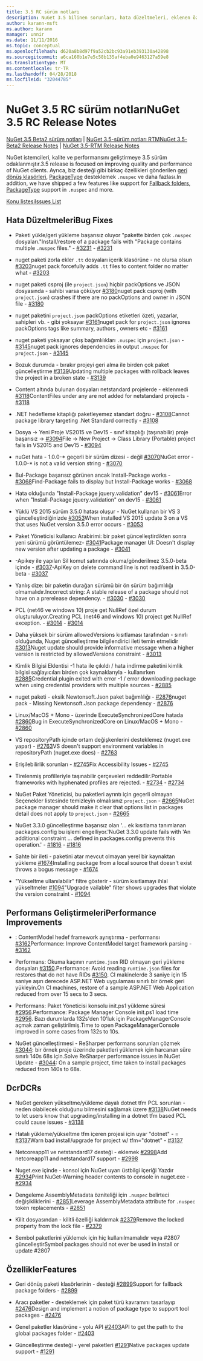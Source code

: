 ```yaml
---
title: 3.5 RC sürüm notları
description: NuGet 3.5 bilinen sorunları, hata düzeltmeleri, eklenen özellikleri ve dcr dahil olmak üzere RC sürüm notları.
author: karann-msft
ms.author: karann
manager: unnir
ms.date: 11/11/2016
ms.topic: conceptual
ms.openlocfilehash: d620a8b8d97f9a52cb2bc93a91eb393130a42898
ms.sourcegitcommit: a6ca160b1e7e5c58b135af4eba0e9463127a59e8
ms.translationtype: MT
ms.contentlocale: tr-TR
ms.lasthandoff: 04/28/2018
ms.locfileid: "32044785"
---
```

# <a name="nuget-35-rc-release-notes"></a><span data-ttu-id="814cc-103">NuGet 3.5 RC sürüm notları</span><span class="sxs-lookup"><span data-stu-id="814cc-103">NuGet 3.5 RC Release Notes</span></span>

<span data-ttu-id="814cc-104">[NuGet 3.5 Beta2 sürüm notları](../release-notes/nuget-3.5-Beta2.md) | [NuGet 3.5-sürüm notları RTM](../release-notes/nuget-3.5-RTM.md)</span><span class="sxs-lookup"><span data-stu-id="814cc-104">[NuGet 3.5-Beta2 Release Notes](../release-notes/nuget-3.5-Beta2.md) | [NuGet 3.5-RTM Release Notes](../release-notes/nuget-3.5-RTM.md)</span></span>

<span data-ttu-id="814cc-105">NuGet istemcileri, kalite ve performansını geliştirmeye 3.5 sürüm odaklanmıştır.</span><span class="sxs-lookup"><span data-stu-id="814cc-105">3.5 release is focused on improving quality and performance of NuGet clients.</span></span> <span data-ttu-id="814cc-106">Ayrıca, biz desteği gibi birkaç özellikleri gönderilen [geri dönüş klasörleri](https://github.com/NuGet/Home/issues/2899), [PackageType](https://github.com/NuGet/Home/issues/2476) desteklemek `.nuspec` ve daha fazlası.</span><span class="sxs-lookup"><span data-stu-id="814cc-106">In addition, we have shipped a few features like support for [Fallback folders](https://github.com/NuGet/Home/issues/2899), [PackageType](https://github.com/NuGet/Home/issues/2476) support in `.nuspec` and more.</span></span>

[<span data-ttu-id="814cc-107">Konu listesi</span><span class="sxs-lookup"><span data-stu-id="814cc-107">Issues List</span></span>](https://github.com/NuGet/Home/issues?q=is%3Aissue+is%3Aclosed+milestone%3A%223.5%20RC")

## <a name="bug-fixes"></a><span data-ttu-id="814cc-108">Hata Düzeltmeleri</span><span class="sxs-lookup"><span data-stu-id="814cc-108">Bug Fixes</span></span>

* <span data-ttu-id="814cc-109">Paketi yükle/geri yükleme başarısız oluyor "pakette birden çok `.nuspec` dosyaları."</span><span class="sxs-lookup"><span data-stu-id="814cc-109">Install/restore of a package fails with "Package contains multiple `.nuspec` files."</span></span><span data-ttu-id="814cc-110"> - [#3231](https://github.com/NuGet/Home/issues/3231)</span><span class="sxs-lookup"><span data-stu-id="814cc-110"> - [#3231](https://github.com/NuGet/Home/issues/3231)</span></span>

* <span data-ttu-id="814cc-111">nuget paketi zorla ekler `.tt` dosyaları içerik klasörüne - ne olursa olsun [#3203](https://github.com/NuGet/Home/issues/3203)</span><span class="sxs-lookup"><span data-stu-id="814cc-111">nuget pack forcefully adds `.tt` files to content folder no matter what - [#3203](https://github.com/NuGet/Home/issues/3203)</span></span>

* <span data-ttu-id="814cc-112">nuget paketi csproj (ile `project.json`) hiçbir packOptions ve JSON dosyasında - sahibi varsa çöküyor [#3180](https://github.com/NuGet/Home/issues/3180)</span><span class="sxs-lookup"><span data-stu-id="814cc-112">nuget pack csproj (with `project.json`) crashes if there are no packOptions and owner in JSON file - [#3180](https://github.com/NuGet/Home/issues/3180)</span></span>

* <span data-ttu-id="814cc-113">nuget paketini `project.json` packOptions etiketleri özeti, yazarlar, sahipleri vb. - gibi yoksayar [#3161](https://github.com/NuGet/Home/issues/3161)</span><span class="sxs-lookup"><span data-stu-id="814cc-113">nuget pack for `project.json` ignores packOptions tags like summary, authors , owners etc - [#3161](https://github.com/NuGet/Home/issues/3161)</span></span>

* <span data-ttu-id="814cc-114">nuget paketi yoksayar çıkış bağımlılıkları `.nuspec` için `project.json`  -  [#3145](https://github.com/NuGet/Home/issues/3145)</span><span class="sxs-lookup"><span data-stu-id="814cc-114">nuget pack ignores dependencies in output `.nuspec` for `project.json` - [#3145](https://github.com/NuGet/Home/issues/3145)</span></span>

* <span data-ttu-id="814cc-115">Bozuk durumda - bırakır projeyi geri alma ile birden çok paket güncelleştirme [#3139](https://github.com/NuGet/Home/issues/3139)</span><span class="sxs-lookup"><span data-stu-id="814cc-115">Updating multiple packages with rollback leaves the project in a broken state - [#3139](https://github.com/NuGet/Home/issues/3139)</span></span>

* <span data-ttu-id="814cc-116">Content altında bulunan dosyaları netstandard projelerde - eklenmedi [#3118](https://github.com/NuGet/Home/issues/3118)</span><span class="sxs-lookup"><span data-stu-id="814cc-116">ContentFiles under any are not added for netstandard projects - [#3118](https://github.com/NuGet/Home/issues/3118)</span></span>

* <span data-ttu-id="814cc-117">.NET hedefleme kitaplığı paketleyemez standart doğru - [#3108](https://github.com/NuGet/Home/issues/3108)</span><span class="sxs-lookup"><span data-stu-id="814cc-117">Cannot package library targeting .Net Standard correctly - [#3108](https://github.com/NuGet/Home/issues/3108)</span></span>

* <span data-ttu-id="814cc-118">Dosya -> Yeni Proje VS2015 ve Dev15 - sınıf kitaplığı (taşınabilir) proje başarısız -> [#3094](https://github.com/NuGet/Home/issues/3094)</span><span class="sxs-lookup"><span data-stu-id="814cc-118">File -> New Project -> Class Library (Portable) project fails in VS2015 and Dev15 - [#3094](https://github.com/NuGet/Home/issues/3094)</span></span>

* <span data-ttu-id="814cc-119">nuGet hata - 1.0.0-\* geçerli bir sürüm dizesi - değil [#3070](https://github.com/NuGet/Home/issues/3070)</span><span class="sxs-lookup"><span data-stu-id="814cc-119">NuGet error - 1.0.0-\* is not a valid version string - [#3070](https://github.com/NuGet/Home/issues/3070)</span></span>

* <span data-ttu-id="814cc-120">Bul-Package başarısız görünen ancak Install-Package works - [#3068](https://github.com/NuGet/Home/issues/3068)</span><span class="sxs-lookup"><span data-stu-id="814cc-120">Find-Package fails to display but Install-Package works - [#3068](https://github.com/NuGet/Home/issues/3068)</span></span>

* <span data-ttu-id="814cc-121">Hata olduğunda "Install-Package jquery.validation" dev15 - [#3061](https://github.com/NuGet/Home/issues/3061)</span><span class="sxs-lookup"><span data-stu-id="814cc-121">Error when "Install-Package jquery.validation" on dev15 - [#3061](https://github.com/NuGet/Home/issues/3061)</span></span>

* <span data-ttu-id="814cc-122">Yüklü VS 2015 sürüm 3.5.0 hatası oluşur - NuGet kullanan bir VS 3 güncelleştirdiğinizde [#3053](https://github.com/NuGet/Home/issues/3053)</span><span class="sxs-lookup"><span data-stu-id="814cc-122">When installed VS 2015 update 3 on a VS that uses NuGet version 3.5.0 error occurs - [#3053](https://github.com/NuGet/Home/issues/3053)</span></span>

* <span data-ttu-id="814cc-123">Paket Yöneticisi kullanıcı Arabirimi: bir paket güncelleştirdikten sonra yeni sürümü görüntülemez- [#3041](https://github.com/NuGet/Home/issues/3041)</span><span class="sxs-lookup"><span data-stu-id="814cc-123">Package manager UI: Doesn't display new version after updating a package - [#3041](https://github.com/NuGet/Home/issues/3041)</span></span>

* <span data-ttu-id="814cc-124">-Apikey ile yapılan Sil komut satırında okuma/gönderilmez 3.5.0-beta içinde - [#3037](https://github.com/NuGet/Home/issues/3037)</span><span class="sxs-lookup"><span data-stu-id="814cc-124">-ApiKey on delete command line is not read/sent in 3.5.0-beta - [#3037](https://github.com/NuGet/Home/issues/3037)</span></span>

* <span data-ttu-id="814cc-125">Yanlış dize: bir paketin durağan sürümü bir ön sürüm bağımlılığı olmamalıdır.</span><span class="sxs-lookup"><span data-stu-id="814cc-125">Incorrect string: A stable release of a package should not have on a prerelease dependency.</span></span><span data-ttu-id="814cc-126"> - [#3030](https://github.com/NuGet/Home/issues/3030)</span><span class="sxs-lookup"><span data-stu-id="814cc-126"> - [#3030](https://github.com/NuGet/Home/issues/3030)</span></span>

* <span data-ttu-id="814cc-127">PCL (net46 ve windows 10) proje get NullRef özel durum oluşturuluyor.</span><span class="sxs-lookup"><span data-stu-id="814cc-127">Creating PCL (net46 and windows 10) project get NullRef exception.</span></span><span data-ttu-id="814cc-128"> - [#3014](https://github.com/NuGet/Home/issues/3014)</span><span class="sxs-lookup"><span data-stu-id="814cc-128"> - [#3014](https://github.com/NuGet/Home/issues/3014)</span></span>

* <span data-ttu-id="814cc-129">Daha yüksek bir sürüm allowedVersions kısıtlaması tarafından - sınırlı olduğunda, Nuget güncelleştirme bilgilendirici ileti temin etmelidir [#3013](https://github.com/NuGet/Home/issues/3013)</span><span class="sxs-lookup"><span data-stu-id="814cc-129">Nuget update should provide informative message when a higher version is restricted by allowedVersions constraint - [#3013](https://github.com/NuGet/Home/issues/3013)</span></span>

* <span data-ttu-id="814cc-130">Kimlik Bilgisi Eklentisi -1 hata ile çıkıldı / hata indirme paketini kimlik bilgisi sağlayıcıları birden çok kaynaklarıyla - kullanırken [#2885](https://github.com/NuGet/Home/issues/2885)</span><span class="sxs-lookup"><span data-stu-id="814cc-130">Credential plugin exited with error -1 / error downloading package when using credential providers with multiple sources - [#2885](https://github.com/NuGet/Home/issues/2885)</span></span>

* <span data-ttu-id="814cc-131">nuget paketi - eksik Newtonsoft.Json paket bağımlılığı - [#2876](https://github.com/NuGet/Home/issues/2876)</span><span class="sxs-lookup"><span data-stu-id="814cc-131">nuget pack - Missing Newtonsoft.Json package dependency - [#2876](https://github.com/NuGet/Home/issues/2876)</span></span>

* <span data-ttu-id="814cc-132">Linux/MacOS + Mono - üzerinde ExecuteSynchronizedCore hatada [#2860](https://github.com/NuGet/Home/issues/2860)</span><span class="sxs-lookup"><span data-stu-id="814cc-132">Bug in ExecuteSynchronizedCore on Linux/MacOS + Mono - [#2860](https://github.com/NuGet/Home/issues/2860)</span></span>

* <span data-ttu-id="814cc-133">VS repositoryPath içinde ortam değişkenlerini desteklemez (nuget.exe yapar) - [#2763](https://github.com/NuGet/Home/issues/2763)</span><span class="sxs-lookup"><span data-stu-id="814cc-133">VS doesn't support environment variables in repositoryPath (nuget.exe does) - [#2763](https://github.com/NuGet/Home/issues/2763)</span></span>

* <span data-ttu-id="814cc-134">Erişilebilirlik sorunları - [#2745](https://github.com/NuGet/Home/issues/2745)</span><span class="sxs-lookup"><span data-stu-id="814cc-134">Fix Accessibility Issues - [#2745](https://github.com/NuGet/Home/issues/2745)</span></span>

* <span data-ttu-id="814cc-135">Tirelenmiş profilleriyle taşınabilir çerçeveleri reddedilir.</span><span class="sxs-lookup"><span data-stu-id="814cc-135">Portable frameworks with hyphenated profiles are rejected.</span></span><span data-ttu-id="814cc-136"> - [#2734](https://github.com/NuGet/Home/issues/2734)</span><span class="sxs-lookup"><span data-stu-id="814cc-136"> - [#2734](https://github.com/NuGet/Home/issues/2734)</span></span>

* <span data-ttu-id="814cc-137">NuGet Paket Yöneticisi, bu paketleri ayrıntı için geçerli olmayan Seçenekler listesinde temizleyin olmalısınız `project.json`  -  [#2665](https://github.com/NuGet/Home/issues/2665)</span><span class="sxs-lookup"><span data-stu-id="814cc-137">NuGet package manager should make it clear that options list in packages detail does not apply to `project.json` - [#2665](https://github.com/NuGet/Home/issues/2665)</span></span>

* <span data-ttu-id="814cc-138">NuGet 3.3.0 güncelleştirme başarısız olan '... ek kısıtlama tanımlanan packages.config bu işlemi engelliyor.'</span><span class="sxs-lookup"><span data-stu-id="814cc-138">NuGet 3.3.0 update fails with 'An additional constraint ... defined in packages.config prevents this operation.'</span></span><span data-ttu-id="814cc-139"> - [#1816](https://github.com/NuGet/Home/issues/1816)</span><span class="sxs-lookup"><span data-stu-id="814cc-139"> - [#1816](https://github.com/NuGet/Home/issues/1816)</span></span>

* <span data-ttu-id="814cc-140">Sahte bir ileti - paketini atar mevcut olmayan yerel bir kaynaktan yükleme [#1674](https://github.com/NuGet/Home/issues/1674)</span><span class="sxs-lookup"><span data-stu-id="814cc-140">Installing package from a local source that doesn't exist throws a bogus message - [#1674](https://github.com/NuGet/Home/issues/1674)</span></span>

* <span data-ttu-id="814cc-141">"Yükseltme ullanılabilir" filtre gösterir - sürüm kısıtlamayı ihlal yükseltmeler [#1094](https://github.com/NuGet/Home/issues/1094)</span><span class="sxs-lookup"><span data-stu-id="814cc-141">"Upgrade vailable" filter shows upgrades that violate the version constraint - [#1094](https://github.com/NuGet/Home/issues/1094)</span></span>

## <a name="performance-improvements"></a><span data-ttu-id="814cc-142">Performans Geliştirmeleri</span><span class="sxs-lookup"><span data-stu-id="814cc-142">Performance Improvements</span></span>

* <span data-ttu-id="814cc-143">: ContentModel hedef framework ayrıştırma - performansı [#3162](https://github.com/NuGet/Home/issues/3162)</span><span class="sxs-lookup"><span data-stu-id="814cc-143">Performance: Improve ContentModel target framework parsing - [#3162](https://github.com/NuGet/Home/issues/3162)</span></span>

* <span data-ttu-id="814cc-144">Performans: Okuma kaçının `runtime.json` RID olmayan geri yükleme dosyaları [#3150](https://github.com/NuGet/Home/issues/3150).</span><span class="sxs-lookup"><span data-stu-id="814cc-144">Performance: Avoid reading `runtime.json` files for restores that do not have RIDs [#3150](https://github.com/NuGet/Home/issues/3150).</span></span> <span data-ttu-id="814cc-145">CI makinelerde 3 saniye için 15 saniye aşırı derecede ASP.NET Web uygulaması sınırlı bir örnek geri yükleyin.</span><span class="sxs-lookup"><span data-stu-id="814cc-145">On CI machines, restore of a sample ASP.NET Web Application reduced from over 15 secs to 3 secs.</span></span>

* <span data-ttu-id="814cc-146">Performans: Paket Yöneticisi konsolu init.ps1 yükleme süresi [#2956](https://github.com/NuGet/Home/issues/2956).</span><span class="sxs-lookup"><span data-stu-id="814cc-146">Performance: Package Manager Console init.ps1 load time [#2956](https://github.com/NuGet/Home/issues/2956).</span></span> <span data-ttu-id="814cc-147">Bazı durumlarda 132s'den 10'luk için PackageManagerConsole açmak zaman geliştirilmiş.</span><span class="sxs-lookup"><span data-stu-id="814cc-147">Time to open PackageManagerConsole improved in some cases from 132s to 10s.</span></span>

* <span data-ttu-id="814cc-148">NuGet güncelleştirmesi - ReSharper performans sorunları çözmek [#3044](https://github.com/NuGet/Home/issues/3044): bir örnek proje üzerinde paketleri yüklemek için harcanan süre sınırlı 140s 68s için.</span><span class="sxs-lookup"><span data-stu-id="814cc-148">Solve ReSharper performance issues in NuGet Update - [#3044](https://github.com/NuGet/Home/issues/3044): On a sample project, time taken to install packages reduced from 140s to 68s.</span></span>

## <a name="dcrs"></a><span data-ttu-id="814cc-149">Dcr</span><span class="sxs-lookup"><span data-stu-id="814cc-149">DCRs</span></span>

* <span data-ttu-id="814cc-150">NuGet gereken yükseltme/yükleme dayalı dotnet tfm PCL sorunları - neden olabilecek olduğunu bilmesini sağlamak üzere [#3138](https://github.com/NuGet/Home/issues/3138)</span><span class="sxs-lookup"><span data-stu-id="814cc-150">NuGet needs to let users know that upgrading/installing in a dotnet tfm based PCL could cause issues - [#3138](https://github.com/NuGet/Home/issues/3138)</span></span>

* <span data-ttu-id="814cc-151">Hatalı yükleme/yükseltme tfm içeren projesi için uyar "dotnet" - = [#3137](https://github.com/NuGet/Home/issues/3137)</span><span class="sxs-lookup"><span data-stu-id="814cc-151">Warn bad install/upgrade for project w/ tfm="dotnet" - [#3137](https://github.com/NuGet/Home/issues/3137)</span></span>

* <span data-ttu-id="814cc-152">Netcoreapp11 ve netstandard17 desteği - eklemek [#2998](https://github.com/NuGet/Home/issues/2998)</span><span class="sxs-lookup"><span data-stu-id="814cc-152">Add netcoreapp11 and netstandard17 support - [#2998](https://github.com/NuGet/Home/issues/2998)</span></span>

* <span data-ttu-id="814cc-153">Nuget.exe içinde - konsol için NuGet uyarı üstbilgi içeriği Yazdır [#2934](https://github.com/NuGet/Home/issues/2934)</span><span class="sxs-lookup"><span data-stu-id="814cc-153">Print NuGet-Warning header contents to console in nuget.exe - [#2934](https://github.com/NuGet/Home/issues/2934)</span></span>

* <span data-ttu-id="814cc-154">Dengeleme AssemblyMetadata özniteliği için `.nuspec` belirteci değişikliklerini - [#2851](https://github.com/NuGet/Home/issues/2851)</span><span class="sxs-lookup"><span data-stu-id="814cc-154">Leverage AssemblyMetadata attribute for `.nuspec` token replacements - [#2851](https://github.com/NuGet/Home/issues/2851)</span></span>

* <span data-ttu-id="814cc-155">Kilit dosyasından - kilitli özelliği kaldırmak [#2379](https://github.com/NuGet/Home/issues/2379)</span><span class="sxs-lookup"><span data-stu-id="814cc-155">Remove the locked property from the lock file - [#2379](https://github.com/NuGet/Home/issues/2379)</span></span>

* <span data-ttu-id="814cc-156">Sembol paketlerini yüklemek için hiç kullanılmamalıdır veya #2807 güncelleştir</span><span class="sxs-lookup"><span data-stu-id="814cc-156">Symbol packages should not ever be used in install or update #2807</span></span>

## <a name="features"></a><span data-ttu-id="814cc-157">Özellikler</span><span class="sxs-lookup"><span data-stu-id="814cc-157">Features</span></span>

* <span data-ttu-id="814cc-158">Geri dönüş paketi klasörlerinin - desteği [#2899](https://github.com/NuGet/Home/issues/2899)</span><span class="sxs-lookup"><span data-stu-id="814cc-158">Support for fallback package folders - [#2899](https://github.com/NuGet/Home/issues/2899)</span></span>

* <span data-ttu-id="814cc-159">Aracı paketler - desteklemek için paket türü kavramını tasarlayıp [#2476](https://github.com/NuGet/Home/issues/2476)</span><span class="sxs-lookup"><span data-stu-id="814cc-159">Design and implement a notion of package type to support tool packages - [#2476](https://github.com/NuGet/Home/issues/2476)</span></span>

* <span data-ttu-id="814cc-160">Genel paketler klasörüne - yolu API [#2403](https://github.com/NuGet/Home/issues/2403)</span><span class="sxs-lookup"><span data-stu-id="814cc-160">API to get the path to the global packages folder - [#2403](https://github.com/NuGet/Home/issues/2403)</span></span>

* <span data-ttu-id="814cc-161">Güncelleştirme desteği - yerel paketleri [#1291](https://github.com/NuGet/Home/issues/1291)</span><span class="sxs-lookup"><span data-stu-id="814cc-161">Native packages update support - [#1291](https://github.com/NuGet/Home/issues/1291)</span></span>
